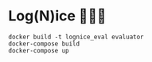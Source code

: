 # Log(N)ice 🚀🚀🚀

```
docker build -t lognice_eval evaluator
docker-compose build
docker-compose up
```

